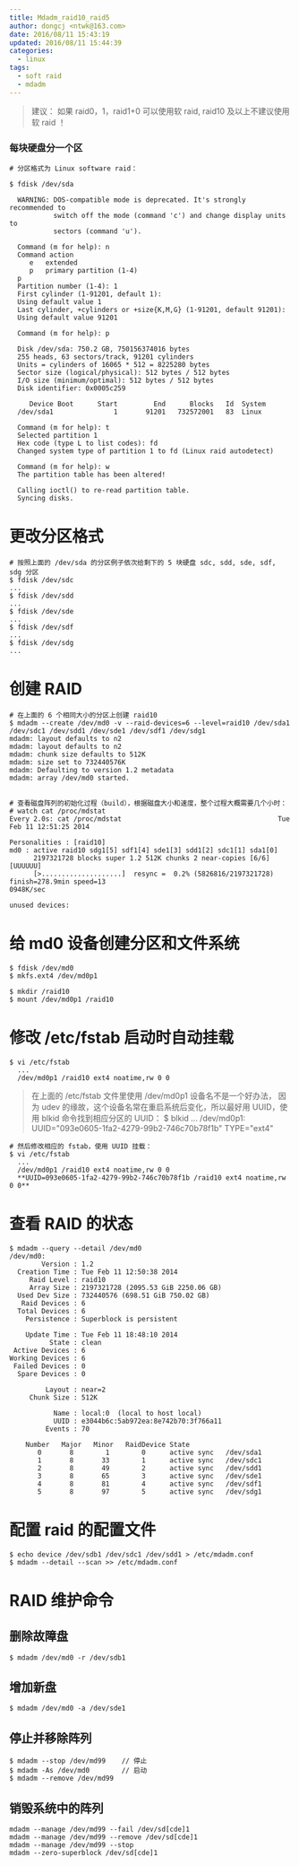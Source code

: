 ```yaml
---
title: Mdadm_raid10_raid5
author: dongcj <ntwk@163.com>
date: 2016/08/11 15:43:19
updated: 2016/08/11 15:44:39
categories:
  - linux
tags:
  - soft raid
  - mdadm
---
```


> 建议：
> 如果 raid0，1，raid1+0 可以使用软 raid, raid10 及以上不建议使用软 raid ！


### 每块硬盘分一个区
    # 分区格式为 Linux software raid：

    $ fdisk /dev/sda

      WARNING: DOS-compatible mode is deprecated. It's strongly recommended to
               switch off the mode (command 'c') and change display units to
               sectors (command 'u').

      Command (m for help): n
      Command action
         e   extended
         p   primary partition (1-4)
      p
      Partition number (1-4): 1
      First cylinder (1-91201, default 1):
      Using default value 1
      Last cylinder, +cylinders or +size{K,M,G} (1-91201, default 91201):
      Using default value 91201

      Command (m for help): p

      Disk /dev/sda: 750.2 GB, 750156374016 bytes
      255 heads, 63 sectors/track, 91201 cylinders
      Units = cylinders of 16065 * 512 = 8225280 bytes
      Sector size (logical/physical): 512 bytes / 512 bytes
      I/O size (minimum/optimal): 512 bytes / 512 bytes
      Disk identifier: 0x0005c259

         Device Boot      Start         End      Blocks   Id  System
      /dev/sda1               1       91201   732572001   83  Linux

      Command (m for help): t
      Selected partition 1
      Hex code (type L to list codes): fd
      Changed system type of partition 1 to fd (Linux raid autodetect)

      Command (m for help): w
      The partition table has been altered!

      Calling ioctl() to re-read partition table.
      Syncing disks.


# 更改分区格式
    # 按照上面的 /dev/sda 的分区例子依次给剩下的 5 块硬盘 sdc, sdd, sde, sdf, sdg 分区
    $ fdisk /dev/sdc
    ...
    $ fdisk /dev/sdd
    ...
    $ fdisk /dev/sde
    ...
    $ fdisk /dev/sdf
    ...
    $ fdisk /dev/sdg
    ...


# 创建 RAID
    # 在上面的 6 个相同大小的分区上创建 raid10
    $ mdadm --create /dev/md0 -v --raid-devices=6 --level=raid10 /dev/sda1 /dev/sdc1 /dev/sdd1 /dev/sde1 /dev/sdf1 /dev/sdg1
    mdadm: layout defaults to n2
    mdadm: layout defaults to n2
    mdadm: chunk size defaults to 512K
    mdadm: size set to 732440576K
    mdadm: Defaulting to version 1.2 metadata
    mdadm: array /dev/md0 started.


    # 查看磁盘阵列的初始化过程（build），根据磁盘大小和速度，整个过程大概需要几个小时：
    # watch cat /proc/mdstat
    Every 2.0s: cat /proc/mdstat                                       Tue Feb 11 12:51:25 2014

    Personalities : [raid10]
    md0 : active raid10 sdg1[5] sdf1[4] sde1[3] sdd1[2] sdc1[1] sda1[0]
          2197321728 blocks super 1.2 512K chunks 2 near-copies [6/6] [UUUUUU]
          [>....................]  resync =  0.2% (5826816/2197321728) finish=278.9min speed=13
    0948K/sec

    unused devices:


# 给 md0 设备创建分区和文件系统
    $ fdisk /dev/md0
    $ mkfs.ext4 /dev/md0p1

    $ mkdir /raid10
    $ mount /dev/md0p1 /raid10


# 修改 /etc/fstab 启动时自动挂载
    $ vi /etc/fstab
      ...
      /dev/md0p1 /raid10 ext4 noatime,rw 0 0


> 在上面的 /etc/fstab 文件里使用 /dev/md0p1 设备名不是一个好办法，
> 因为 udev 的缘故，这个设备名常在重启系统后变化，所以最好用 UUID，使用 blkid 命令找到相应分区的 UUID：
    $ blkid
      ...
      /dev/md0p1: UUID="093e0605-1fa2-4279-99b2-746c70b78f1b" TYPE="ext4"


    # 然后修改相应的 fstab，使用 UUID 挂载：
    $ vi /etc/fstab
      ...
      /dev/md0p1 /raid10 ext4 noatime,rw 0 0
      **UUID=093e0605-1fa2-4279-99b2-746c70b78f1b /raid10 ext4 noatime,rw 0 0**


# 查看 RAID 的状态
    $ mdadm --query --detail /dev/md0
    /dev/md0:
            Version : 1.2
      Creation Time : Tue Feb 11 12:50:38 2014
         Raid Level : raid10
         Array Size : 2197321728 (2095.53 GiB 2250.06 GB)
      Used Dev Size : 732440576 (698.51 GiB 750.02 GB)
       Raid Devices : 6
      Total Devices : 6
        Persistence : Superblock is persistent

        Update Time : Tue Feb 11 18:48:10 2014
              State : clean
     Active Devices : 6
    Working Devices : 6
     Failed Devices : 0
      Spare Devices : 0

             Layout : near=2
         Chunk Size : 512K

               Name : local:0  (local to host local)
               UUID : e3044b6c:5ab972ea:8e742b70:3f766a11
             Events : 70

        Number   Major   Minor   RaidDevice State
           0       8        1        0      active sync   /dev/sda1
           1       8       33        1      active sync   /dev/sdc1
           2       8       49        2      active sync   /dev/sdd1
           3       8       65        3      active sync   /dev/sde1
           4       8       81        4      active sync   /dev/sdf1
           5       8       97        5      active sync   /dev/sdg1


# 配置 raid 的配置文件
    $ echo device /dev/sdb1 /dev/sdc1 /dev/sdd1 > /etc/mdadm.conf
    $ mdadm --detail --scan >> /etc/mdadm.conf


# RAID 维护命令
## 删除故障盘
    $ mdadm /dev/md0 -r /dev/sdb1

## 增加新盘
    $ mdadm /dev/md0 -a /dev/sde1

## 停止并移除阵列
    $ mdadm --stop /dev/md99    // 停止
    $ mdadm -As /dev/md0        // 启动
    $ mdadm --remove /dev/md99

## 销毁系统中的阵列
    mdadm --manage /dev/md99 --fail /dev/sd[cde]1
    mdadm --manage /dev/md99 --remove /dev/sd[cde]1
    mdadm --manage /dev/md99 --stop
    mdadm --zero-superblock /dev/sd[cde]1
